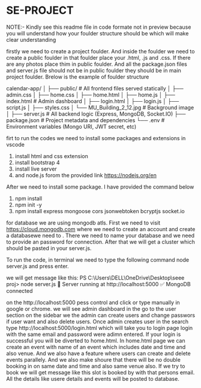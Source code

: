 # SE-PROJECT
NOTE:- Kindly see this readme file in code formate not in preview because you will understand how your foulder structure should be which will make clear understanding

firstly we need to create a project foulder. And inside the foulder we need to create a public foulder in that foulder place your .html, .js and .css. If there are any photos place thim in public foulder. And all the package.json files and server.js file should not be in public foulder they should be in main project foulder. Brelow is the example of foulder structure

calendar-app/
│
├── public/                       # All frontend files served statically
│   ├── admin.css
│   ├── home.css
│   ├── home.html
│   ├── home.js
│   ├── index.html               # Admin dashboard
│   ├── login.html
│   ├── login.js
│   ├── script.js
│   ├── styles.css
│   └── MU_Building_2_12.jpg     # Background image
│
├── server.js                    # All backend logic (Express, MongoDB, Socket.IO)
├── package.json                 # Project metadata and dependencies
└── .env                         # Environment variables (Mongo URI, JWT secret, etc)


firt to run the codes we need to install some packages and extensions in vscode
1. install html and css extension
2. install bootstrap 4
3. install live server
4. and node.js forom the provided link https://nodejs.org/en

After we need to install some package. I have provided the command below

1. npm install
2. npm init -y
3. npm install express mongoose cors jsonwebtoken bcryptjs socket.io

for database we are using mongodb atls. First we need to visit https://cloud.mongodb.com where we need to create an account and create a databasewe need to . There we need to name your database and we need to provide an password for connection. After that we will get a cluster which should be pasted in your server.js.

To run the code, in terminal we need to type the following command
node server.js and press enter.

we will get message like this:
PS C:\Users\DELL\OneDrive\Desktop\seee proj> node server.js
🚀 Server running at http://localhost:5000
✅ MongoDB connected

on the http://localhost:5000 pess control and click or type manually in google or chrome.
we will see admin dashboard in the go to the user section on the sidebar we the admin can create users and change passwors if user want and also delete users.
Once admin creates user in the search type http://localhost:5000/login.html which will take you to login page login with the same email and password were adimn entered. If your login is successful you will be diverted to home.html.
In home.html page we can create an event with name of an event which includes date and time and also venue. And we also have a feature where users can create and delete events parallely. And we also make shoure that there will be no double booking in on same date and time and also same venue also. If we try to book we will get message like this slot is booked by with that persons email.
All the details like usere details and events will be posted to database.
